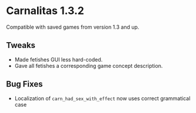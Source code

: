# Carnalitas 1.3.2

Compatible with saved games from version 1.3 and up.

## Tweaks

* Made fetishes GUI less hard-coded.
* Gave all fetishes a corresponding game concept description.

## Bug Fixes

* Localization of `carn_had_sex_with_effect` now uses correct grammatical case
